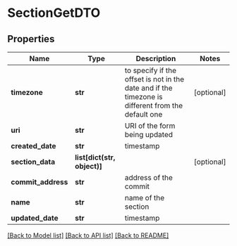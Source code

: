 # SectionGetDTO

## Properties
Name | Type | Description | Notes
------------ | ------------- | ------------- | -------------
**timezone** | **str** | to specify if the offset is not in the date and if the timezone is different from the default one | [optional] 
**uri** | **str** | URI of the form being updated | 
**created_date** | **str** | timestamp | 
**section_data** | **list[dict(str, object)]** |  | [optional] 
**commit_address** | **str** | address of the commit | 
**name** | **str** | name of the section | 
**updated_date** | **str** | timestamp | 

[[Back to Model list]](../README.md#documentation-for-models) [[Back to API list]](../README.md#documentation-for-api-endpoints) [[Back to README]](../README.md)


